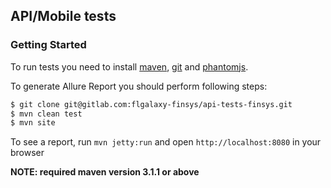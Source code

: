 [phantomjs]: http://phantomjs.org/download.html
[maven]: http://maven.apache.org/
[git]: http://git-scm.com/

## API/Mobile tests

### Getting Started

To run tests you need to install [maven][maven], [git][git] and [phantomjs][phantomjs].

To generate Allure Report you should perform following steps:

```bash
$ git clone git@gitlab.com:flgalaxy-finsys/api-tests-finsys.git
$ mvn clean test
$ mvn site
```

To see a report, run `mvn jetty:run` and open `http://localhost:8080` in your browser

**NOTE: required maven version 3.1.1 or above**

